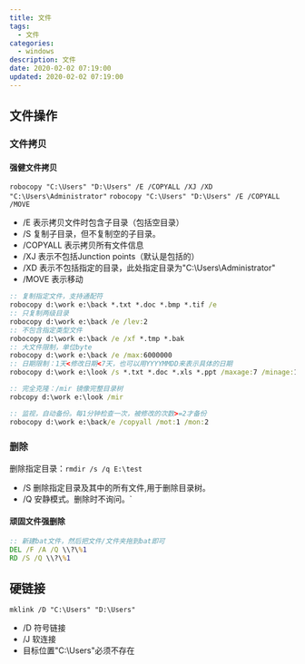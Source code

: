 ```yaml
---
title: 文件
tags: 
  - 文件
categories: 
  - windows
description: 文件
date: 2020-02-02 07:19:00
updated: 2020-02-02 07:19:00
---
```


## 文件操作

### 文件拷贝

#### 强健文件拷贝

`robocopy "C:\Users" "D:\Users" /E /COPYALL /XJ /XD "C:\Users\Administrator"`
`robocopy "C:\Users" "D:\Users" /E /COPYALL /MOVE`

+ /E 表示拷贝文件时包含子目录（包括空目录）
+ /S 复制子目录，但不复制空的子目录。
+ /COPYALL 表示拷贝所有文件信息
+ /XJ 表示不包括Junction points（默认是包括的）
+ /XD 表示不包括指定的目录，此处指定目录为"C:\Users\Administrator"
+ /MOVE 表示移动

```bat
:: 复制指定文件，支持通配符
robocopy d:\work e:\back *.txt *.doc *.bmp *.tif /e
:: 只复制两级目录
robocopy d:\work e:\back /e /lev:2
:: 不包含指定类型文件
robocopy d:\work e:\back /e /xf *.tmp *.bak
:: 大文件限制，单位byte
robocopy d:\work e:\back /e /max:6000000
:: 日期限制：1天<修改日期<7天，也可以用YYYYMMDD来表示具体的日期
robocopy d:\work e:\look /s *.txt *.doc *.xls *.ppt /maxage:7 /minage:1

:: 完全克隆：/mir 镜像完整目录树
robcopy d:\work e:\look /mir

:: 监视，自动备份。每1分钟检查一次，被修改的次数>=2才备份
robocopy d:\work e:\back/e /copyall /mot:1 /mon:2

```

### 删除

删除指定目录：`rmdir /s /q E:\test`

+ /S 删除指定目录及其中的所有文件,用于删除目录树。
+ /Q 安静模式。删除时不询问。`

#### 顽固文件强删除

```bat
:: 新建bat文件，然后把文件/文件夹拖到bat即可
DEL /F /A /Q \\?\%1
RD /S /Q \\?\%1
```

## 硬链接

`mklink /D "C:\Users" "D:\Users"`

+ /D 符号链接
+ /J 软连接
+ 目标位置"C:\Users"必须不存在
